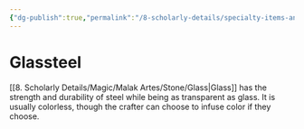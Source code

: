 ```yaml
---
{"dg-publish":true,"permalink":"/8-scholarly-details/specialty-items-and-materials/materials/glassteel/","noteIcon":""}
---
```


# Glassteel

[[8. Scholarly Details/Magic/Malak Artes/Stone/Glass\|Glass]] has the strength and durability of steel while being as transparent as glass. It is usually colorless, though the crafter can choose to infuse color if they choose.


